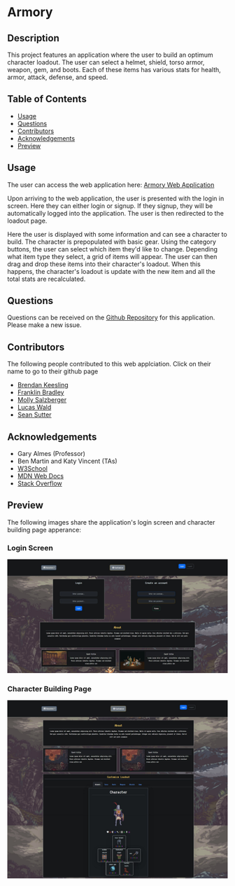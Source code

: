  # Armory


## Description
This project features an application where the user to build an optimum character loadout. The user can select a helmet, shield, torso armor, weapon, gem, and boots. Each of these items has various stats for health, armor, attack, defense, and speed.

## Table of Contents
- [Usage](#usage)
- [Questions](#questions)
- [Contributors](#contributors)
- [Acknowledgements](#acknowledgements)
- [Preview](#preview)

 
## Usage
The user can access the web application here: [Armory Web Application]()

Upon arriving to the web application, the user is presented with the login in screen. Here they can either login or signup. If they signup, they will be automatically logged into the application. The user is then redirected to the loadout page.

Here the user is displayed with some information and can see a character to build. The character is prepopulated with basic gear. Using the category buttons, the user can select which item they'd like to change. Depending what item type they select, a grid of items will appear. The user can then drag and drop these items into their character's loadout. When this happens, the character's loadout is update with the new item and all the total stats are recalculated.


## Questions
Questions can be received on the [Github Repository](https://github.com/mollydotwhat/mvc-armory) for this application. Please make a new issue.

## Contributors
The following people contributed to this web applciation. Click on their name to go to their github page
- [Brendan Keesling](https://github.com/KeeslingB)
- [Franklin Bradley](https://github.com/FranklinBrad)
- [Molly Salzberger](https://github.com/mollydotwhat/)
- [Lucas Wald](https://github.com/Wald14/)
- [Sean Sutter](https://github.com/seanwsutter/)

## Acknowledgements
- Gary Almes (Professor)
- Ben Martin and Katy Vincent (TAs)
- [W3School](https://www.w3schools.com/)
- [MDN Web Docs](https://developer.mozilla.org/)
- [Stack Overflow](https://stackoverflow.com)


## Preview
The following images share the application's login screen and character building page apperance:

### Login Screen
![Image preview of the apps login screen](./public/assets/images/login-screen.jpeg)

### Character Building Page
![Image preview of the apps login screen](./public/assets/images/loadout-screen.jpeg)
